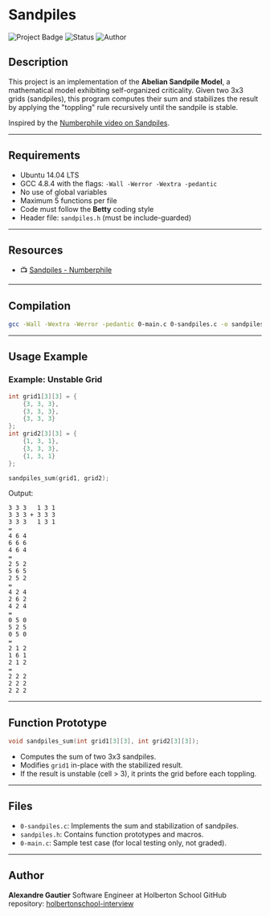 # Sandpiles

![Project Badge](https://img.shields.io/badge/Project-Sandpiles-blue)
![Status](https://img.shields.io/badge/Level-Amateur-green)
![Author](https://img.shields.io/badge/By-Alexandre%20Gautier-orange)

## Description

This project is an implementation of the **Abelian Sandpile Model**, a mathematical model exhibiting self-organized criticality.
Given two 3x3 grids (sandpiles), this program computes their sum and stabilizes the result by applying the "toppling" rule recursively until the sandpile is stable.

Inspired by the [Numberphile video on Sandpiles](https://www.youtube.com/watch?v=1MtEUErz7Gg).

---

## Requirements

- Ubuntu 14.04 LTS
- GCC 4.8.4 with the flags: `-Wall -Werror -Wextra -pedantic`
- No use of global variables
- Maximum 5 functions per file
- Code must follow the **Betty** coding style
- Header file: `sandpiles.h` (must be include-guarded)

---

## Resources

- 📺 [Sandpiles - Numberphile](https://www.youtube.com/watch?v=1MtEUErz7Gg)

---

## Compilation

```bash
gcc -Wall -Wextra -Werror -pedantic 0-main.c 0-sandpiles.c -o sandpiles
```

---

## Usage Example

### Example: Unstable Grid

```c
int grid1[3][3] = {
    {3, 3, 3},
    {3, 3, 3},
    {3, 3, 3}
};
int grid2[3][3] = {
    {1, 3, 1},
    {3, 3, 3},
    {1, 3, 1}
};

sandpiles_sum(grid1, grid2);
```

Output:

```
3 3 3   1 3 1
3 3 3 + 3 3 3
3 3 3   1 3 1
=
4 6 4
6 6 6
4 6 4
=
2 5 2
5 6 5
2 5 2
=
4 2 4
2 6 2
4 2 4
=
0 5 0
5 2 5
0 5 0
=
2 1 2
1 6 1
2 1 2
=
2 2 2
2 2 2
2 2 2
```

---

## Function Prototype

```c
void sandpiles_sum(int grid1[3][3], int grid2[3][3]);
```

- Computes the sum of two 3x3 sandpiles.
- Modifies `grid1` in-place with the stabilized result.
- If the result is unstable (cell > 3), it prints the grid before each toppling.

---

## Files

- `0-sandpiles.c`: Implements the sum and stabilization of sandpiles.
- `sandpiles.h`: Contains function prototypes and macros.
- `0-main.c`: Sample test case (for local testing only, not graded).

---

## Author

**Alexandre Gautier**
Software Engineer at Holberton School
GitHub repository: [holbertonschool-interview](https://github.com/holbertonschool-interview)

